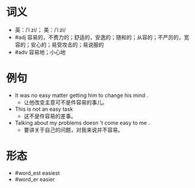 # 词义
- 英：/ˈiːzi/； 美：/ˈiːzi/
- #adj 容易的，不费力的；舒适的，安逸的；随和的；从容的；不严厉的，宽容的；安心的；易受攻击的；易说服的
- #adv 容易地；小心地
# 例句
- It was no easy matter getting him to change his mind .
	- 让他改变主意可不是件容易的事儿。
- This is not an easy task
	- 这不是件容易的差事。
- Talking about my problems doesn 't come easy to me .
	- 要讲关于自己的问题，对我来说并不容易。
# 形态
- #word_est easiest
- #word_er easier
